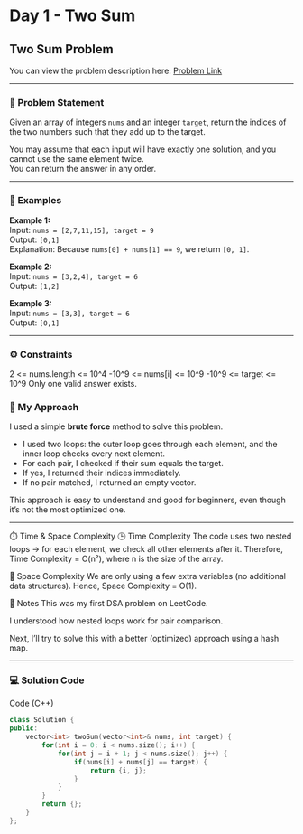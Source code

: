 # Day 1 - Two Sum

## Two Sum Problem
You can view the problem description here: [Problem Link](https://leetcode.com/problems/two-sum/description/)

---

### 🧩 Problem Statement
Given an array of integers `nums` and an integer `target`, return the indices of the two numbers such that they add up to the target.

You may assume that each input will have exactly one solution, and you cannot use the same element twice.  
You can return the answer in any order.

---

### 📘 Examples

**Example 1:**  
Input: `nums = [2,7,11,15], target = 9`  
Output: `[0,1]`  
Explanation: Because `nums[0] + nums[1] == 9`, we return `[0, 1]`.

**Example 2:**  
Input: `nums = [3,2,4], target = 6`  
Output: `[1,2]`

**Example 3:**  
Input: `nums = [3,3], target = 6`  
Output: `[0,1]`

---

### ⚙️ Constraints
2 <= nums.length <= 10^4
-10^9 <= nums[i] <= 10^9
-10^9 <= target <= 10^9
Only one valid answer exists.



### 💭 My Approach
I used a simple **brute force** method to solve this problem.  
- I used two loops: the outer loop goes through each element, and the inner loop checks every next element.  
- For each pair, I checked if their sum equals the target.  
- If yes, I returned their indices immediately.  
- If no pair matched, I returned an empty vector.  

This approach is easy to understand and good for beginners, even though it’s not the most optimized one.

---

⏱️ Time & Space Complexity
🕒 Time Complexity
The code uses two nested loops → for each element, we check all other elements after it.
Therefore, Time Complexity = O(n²), where n is the size of the array.

💾 Space Complexity
We are only using a few extra variables (no additional data structures).
Hence, Space Complexity = O(1).

📝 Notes
This was my first DSA problem on LeetCode.

I understood how nested loops work for pair comparison.

Next, I’ll try to solve this with a better (optimized) approach using a hash map.

---

### 💻 Solution Code 

Code (C++)
```cpp
class Solution {
public:
    vector<int> twoSum(vector<int>& nums, int target) {
        for(int i = 0; i < nums.size(); i++) {
            for(int j = i + 1; j < nums.size(); j++) {
                if(nums[i] + nums[j] == target) {
                    return {i, j};
                }
            }
        }
        return {};
    }
};
